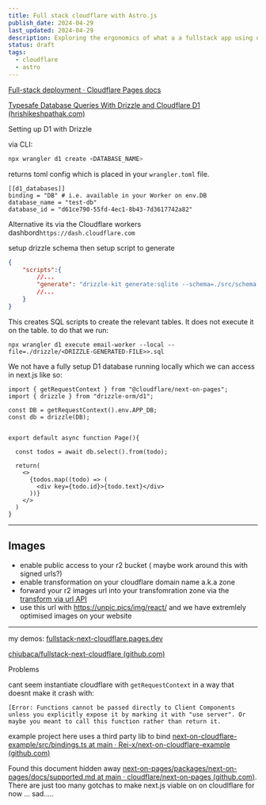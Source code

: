 ```yaml
---
title: Full stack cloudflare with Astro.js
publish_date: 2024-04-29
last_updated: 2024-04-29
description: Exploring the ergonomics of what a a fullstack app using only cloudflare infra with Next.js looks like
status: draft
tags:
  - cloudflare
  - astro
---
```



[Full-stack deployment · Cloudflare Pages docs](https://developers.cloudflare.com/pages/framework-guides/nextjs/deploy-a-nextjs-site/)

[Typesafe Database Queries With Drizzle and Cloudflare D1 (hrishikeshpathak.com)](https://hrishikeshpathak.com/blog/typesafe-database-queries-with-drizzle-and-cloudflare-d1/)


Setting up D1 with Drizzle

via CLI:
```bash
npx wrangler d1 create <DATABASE_NAME>
```

returns toml config which is placed in your `wrangler.toml` file. 

```
[[d1_databases]]
binding = "DB" # i.e. available in your Worker on env.DB
database_name = "test-db"
database_id = "d61ce790-55fd-4ec1-8b43-7d3617742a82"
```


Alternative its via the Cloudflare workers dashbord`https://dash.cloudflare.com`


setup drizzle schema then setup script to generate

```json
{
    "scripts":{
        //...
        "generate": "drizzle-kit generate:sqlite --schema=./src/schema.ts",
        //...
    }
}
```

This creates SQL scripts to create the relevant tables. It does not execute it on the table. to do that we run:

```shell
npx wrangler d1 execute email-worker --local --file=./drizzle/<DRIZZLE-GENERATED-FILE>>.sql
```

We not have a fully setup D1 database running locally which we can access in next.js like so:

```tsx
import { getRequestContext } from "@cloudflare/next-on-pages";
import { drizzle } from "drizzle-orm/d1";

const DB = getRequestContext().env.APP_DB;
const db = drizzle(DB);


export default async function Page(){

  const todos = await db.select().from(todo);

  return(
    <>
      {todos.map((todo) => (
        <div key={todo.id}>{todo.text}</div>
      ))}
    </>
  )
}

```

---

## Images
- enable public access to your r2 bucket ( maybe work around this with signed urls?)
- enable transformation on your cloudflare domain name a.k.a zone
- forward your r2 images url into your transfomration zone via the [transform via url API](https://developers.cloudflare.com/images/transform-images/transform-via-url/)
- use this url with https://unpic.pics/img/react/ and we have extremlely optimised images on your website
  

---


my demos:
[fullstack-next-cloudflare.pages.dev](https://fullstack-next-cloudflare.pages.dev/)

[chiubaca/fullstack-next-cloudflare (github.com)](https://github.com/chiubaca/fullstack-next-cloudflare)




Problems 

cant seem instantiate cloudflare with `getRequestContext` in a way that doesnt make it crash with:
```
[Error: Functions cannot be passed directly to Client Components unless you explicitly expose it by marking it with "use server". Or maybe you meant to call this function rather than return it.
```


example project here uses a third party lib to bind
[next-on-cloudflare-example/src/bindings.ts at main · Rei-x/next-on-cloudflare-example (github.com)](https://github.com/Rei-x/next-on-cloudflare-example/blob/main/src/bindings.ts)

Found this document hidden away [next-on-pages/packages/next-on-pages/docs/supported.md at main · cloudflare/next-on-pages (github.com)](https://github.com/cloudflare/next-on-pages/blob/main/packages/next-on-pages/docs/supported.md). 
There are just too many gotchas to make next.js viable on on cloudlflare for now ... sad.....
